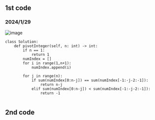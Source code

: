 ## 1st code
### 2024/1/29

![image](https://github.com/PhoenixCHW/My_leetcode/assets/39382795/0ad4d536-bb40-4166-87a3-8151bfc3f3d7)


```python3
class Solution:
    def pivotInteger(self, n: int) -> int:
        if n == 1:
            return 1
        numIndex = []
        for i in range(1,n+1):
            numIndex.append(i)
        
        for j in range(n):
            if sum(numIndex[0:n-j]) == sum(numIndex[-1:-j-2:-1]):
                return n-j
            elif sum(numIndex[0:n-j]) < sum(numIndex[-1:-j-2:-1]):
                return -1


```
## 2nd code
